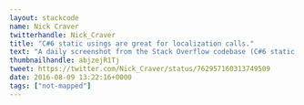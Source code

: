 ```yaml
---
layout: stackcode
name: Nick Craver
twitterhandle: Nick_Craver
title: "C#6 static usings are great for localization calls."
text: "A daily screenshot from the Stack Overflow codebase (C#6 static usings are great for localization calls). "
thumbnailhandle: abjzejR1Tj
tweet: https://twitter.com/Nick_Craver/status/762957160313749509
date: 2016-08-09 13:22:16+0000
tags: ["not-mapped"]
---
```

